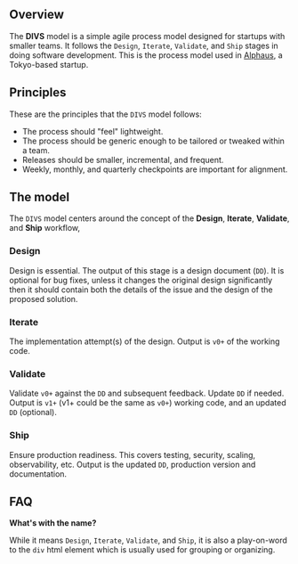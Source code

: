 ## Overview

The **DIVS** model is a simple agile process model designed for startups with smaller teams. It follows the `Design`, `Iterate`, `Validate`, and `Ship` stages in doing software development. This is the process model used in [Alphaus](https://www.linkedin.com/company/alphaus/), a Tokyo-based startup.

## Principles

These are the principles that the `DIVS` model follows:

* The process should "feel" lightweight.
* The process should be generic enough to be tailored or tweaked within a team.
* Releases should be smaller, incremental, and frequent.
* Weekly, monthly, and quarterly checkpoints are important for alignment.

## The model

The `DIVS` model centers around the concept of the **Design**, **Iterate**, **Validate**, and **Ship** workflow, 

### Design

Design is essential. The output of this stage is a design document (`DD`). It is optional for bug fixes, unless it changes the original design significantly then it should contain both the details of the issue and the design of the proposed solution.

### Iterate

The implementation attempt(s) of the design. Output is `v0+` of the working code.

### Validate

Validate `v0+` against the `DD` and subsequent feedback. Update `DD` if needed. Output is `v1+` (v1+ could be the same as `v0+`) working code, and an updated `DD` (optional).

### Ship

Ensure production readiness. This covers testing, security, scaling, observability, etc. Output is the updated `DD`, production version and documentation.

## FAQ

**What's with the name?**

While it means `Design`, `Iterate`, `Validate`, and `Ship`, it is also a play-on-word to the `div` html element which is usually used for grouping or organizing.
